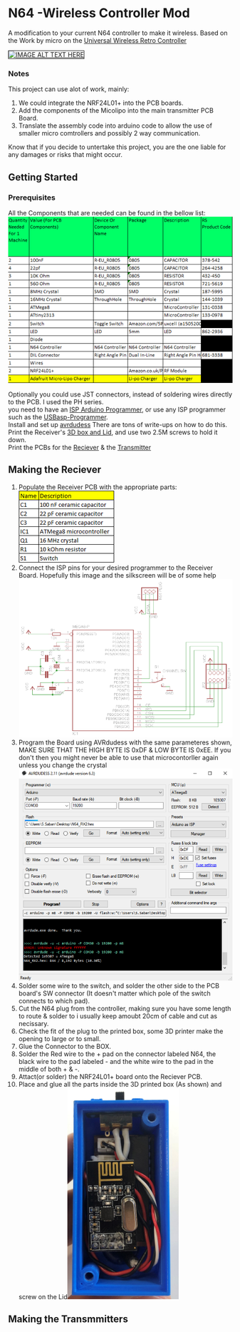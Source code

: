 # N64 -Wireless Controller Mod
A modification to your current N64 controller to make it wireless. Based on the Work by micro on the [Universal Wireless Retro Controller](https://nfggames.com/forum2/index.php?topic=5180.0)

<a href="http://www.youtube.com/shorts/WrgqsBNa95k" target="_blank"><img src="http://img.youtube.com/vi/WrgqsBNa95k/0.jpg" 
alt="IMAGE ALT TEXT HERE" width="960" height="540" border="1" /></a>

### Notes
This project can use alot of work, mainly:
1. We could integrate the NRF24L01+ into the PCB boards.
2. Add the components of the Micolipo into the main transmitter PCB Board.
3. Translate the assembly code into arduino code to allow the use of smaller micro comtrollers and possibly 2 way communication.

Know that if you decide to untertake this project, you are the one liable for any damages or risks that might occur.

## Getting Started
### Prerequisites
All the Components that are needed can be found in the bellow list:
<img src="Extra/PartsList.png"> 

Optionally you could use JST connectors, instead of soldering wires directly to the PCB. I used the PH series.<br/>
you need to have an [ISP Arduino Programmer](https://docs.arduino.cc/built-in-examples/arduino-isp/ArduinoISP), or use any ISP programmer such as the [USBasp-Programmer](https://hobbycomponents.com/usb-interface/841-usbasp-avr-programmer-adaptor).<br/>
Install and set up [avrdudess](https://avrdudess.software.informer.com/2.4/) There are tons of write-ups on how to do this.<br/>
Print the Receiver's [3D box and Lid](https://github.com/saifsabban/N64-WirelessControllerMod/tree/master/3D-PrintableCase), and use two 2.5M screws to hold it down.<br/>
Print the PCBs for the [Reciever](https://github.com/saifsabban/N64-WirelessControllerMod/blob/master/N64_Receiver/N64_Receiver_PCB/N64_RX_GerberV2.1.zip) & the [Transmitter](https://github.com/saifsabban/N64-WirelessControllerMod/blob/master/N64_Transmitter/N64_Transmitter_PCB/N64_Tx_V4.0_Gerber.zip)

## Making the Reciever
1. Populate the Receiver PCB with the appropriate parts:<br/><img src="N64_Receiver/RXParts.png">
2. Connect the ISP pins for your desired programmer to the Receiver Board. Hopefully this image and the silkscreen will be of some help<br/><img src="N64_Receiver/N64_RX.png" alt="drawing" width="800"/>
3. Program the Board using AVRdudess with the same parameteres shown, MAKE SURE THAT THE HIGH BYTE IS 0xDF & LOW BYTE IS 0xEE. If you don't then you might never be able to use that microcontorller again unless you change the crystal<br/><img src="N64_Receiver/ArduinoAsSP.png" alt="drawing" width="500"/>
4. Solder some wire to the switch, and solder the other side to the PCB board's SW connector (It doesn't matter which pole of the switch connects to which pad).
5. Cut the N64 plug from the controller, making sure you have some length to route & solder to i usually keep amoubt 20cm of cable and cut as necissary.
6. Check the fit of the plug to the printed box, some 3D printer make the opening to large or to small.
7. Glue the Connector to the BOX.
8. Solder the Red wire to the + pad on the connector labeled N64, the black wire to the pad labeled - and the white wire to the pad in the middle of both + & -.
9. Attact(or solder) the NRF24L01+ board onto the Reciever PCB.
10. Place and glue all the parts inside the 3D printed box (As shown) and screw on the Lid<img src="/Extra/Images/1.jpg" alt="drawing" width="250"/>

## Making the Transmmitters
